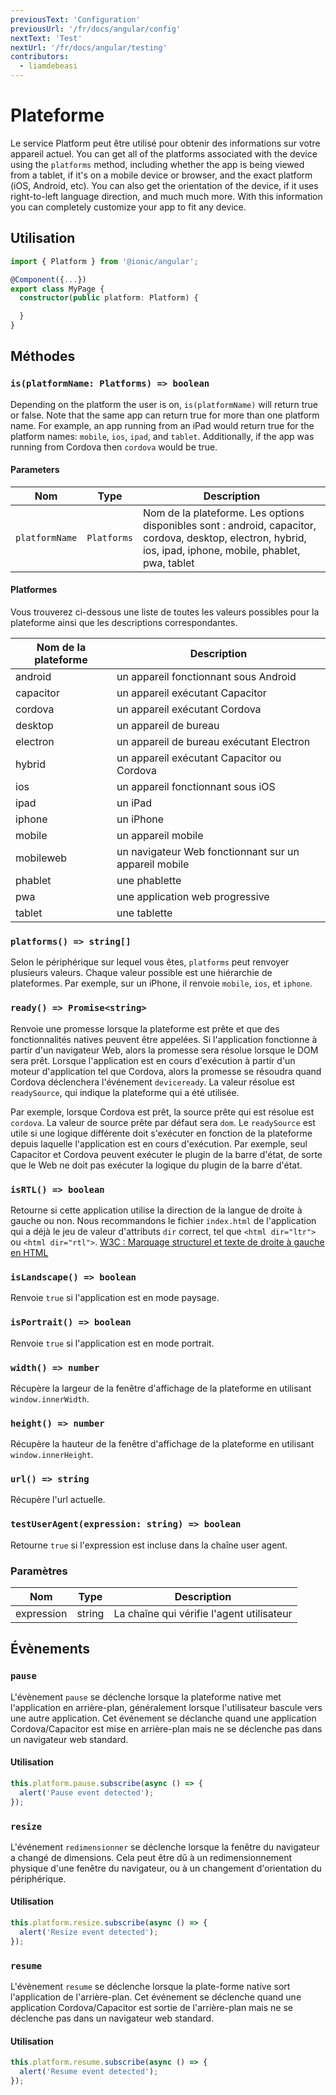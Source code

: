 ```yaml
---
previousText: 'Configuration'
previousUrl: '/fr/docs/angular/config'
nextText: 'Test'
nextUrl: '/fr/docs/angular/testing'
contributors:
  - liamdebeasi
---
```



# Plateforme

Le service Platform peut être utilisé pour obtenir des informations sur votre appareil actuel. You can get all of the platforms associated with the device using the `platforms` method, including whether the app is being viewed from a tablet, if it's on a mobile device or browser, and the exact platform (iOS, Android, etc). You can also get the orientation of the device, if it uses right-to-left language direction, and much much more. With this information you can completely customize your app to fit any device.

## Utilisation

```typescript
import { Platform } from '@ionic/angular';

@Component({...})
export class MyPage {
  constructor(public platform: Platform) {

  }
}
```

## Méthodes

### `is(platformName: Platforms) => boolean`

Depending on the platform the user is on, `is(platformName)` will return true or false. Note that the same app can return true for more than one platform name. For example, an app running from an iPad would return true for the platform names: `mobile`, `ios`, `ipad`, and `tablet`. Additionally, if the app was running from Cordova then `cordova` would be true.

#### Parameters

| Nom            | Type        | Description                                                                                                                                                  |
| -------------- | ----------- | ------------------------------------------------------------------------------------------------------------------------------------------------------------ |
| `platformName` | `Platforms` | Nom de la plateforme. Les options disponibles sont : android, capacitor, cordova, desktop, electron, hybrid, ios, ipad, iphone, mobile, phablet, pwa, tablet |

#### Platformes

Vous trouverez ci-dessous une liste de toutes les valeurs possibles pour la plateforme ainsi que les descriptions correspondantes.

| Nom de la plateforme | Description                                           |
| -------------------- | ----------------------------------------------------- |
| android              | un appareil fonctionnant sous Android                 |
| capacitor            | un appareil exécutant Capacitor                       |
| cordova              | un appareil exécutant Cordova                         |
| desktop              | un appareil de bureau                                 |
| electron             | un appareil de bureau exécutant Electron              |
| hybrid               | un appareil exécutant Capacitor ou Cordova            |
| ios                  | un appareil fonctionnant sous iOS                     |
| ipad                 | un iPad                                               |
| iphone               | un iPhone                                             |
| mobile               | un appareil mobile                                    |
| mobileweb            | un navigateur Web fonctionnant sur un appareil mobile |
| phablet              | une phablette                                         |
| pwa                  | une application web progressive                       |
| tablet               | une tablette                                          |

### `platforms() => string[]`

Selon le périphérique sur lequel vous êtes, `platforms` peut renvoyer plusieurs valeurs. Chaque valeur possible est une hiérarchie de plateformes. Par exemple, sur un iPhone, il renvoie `mobile`, `ios`, et `iphone`.

### `ready() => Promise<string>`

Renvoie une promesse lorsque la plateforme est prête et que des fonctionnalités natives peuvent être appelées. Si l'application fonctionne à partir d'un navigateur Web, alors la promesse sera résolue lorsque le DOM sera prêt. Lorsque l'application est en cours d'exécution à partir d'un moteur d'application tel que Cordova, alors la promesse se résoudra quand Cordova déclenchera l'événement `deviceready`. La valeur résolue est `readySource`, qui indique la plateforme qui a été utilisée.

Par exemple, lorsque Cordova est prêt, la source prête qui est résolue est `cordova`. La valeur de source prête par défaut sera `dom`. Le `readySource` est utile si une logique différente doit s'exécuter en fonction de la plateforme depuis laquelle l'application est en cours d'exécution. Par exemple, seul Capacitor et Cordova peuvent exécuter le plugin de la barre d'état, de sorte que le Web ne doit pas exécuter la logique du plugin de la barre d'état.

### `isRTL() => boolean`

Retourne si cette application utilise la direction de la langue de droite à gauche ou non. Nous recommandons le fichier `index.html` de l'application qui a déjà le jeu de valeur d'attributs `dir` correct, tel que `<html dir="ltr">` ou `<html dir="rtl">`. [W3C : Marquage structurel et texte de droite à gauche en HTML](http://www.w3.org/International/questions/qa-html-dir)

### `isLandscape() => boolean`

Renvoie `true` si l'application est en mode paysage.

### `isPortrait() => boolean`

Renvoie `true` si l'application est en mode portrait.

### `width() => number`

Récupère la largeur de la fenêtre d'affichage de la plateforme en utilisant `window.innerWidth`.

### `height() => number`

Récupère la hauteur de la fenêtre d'affichage de la plateforme en utilisant `window.innerHeight`.

### `url() => string`

Récupère l'url actuelle.

### `testUserAgent(expression: string) => boolean`

Retourne `true` si l'expression est incluse dans la chaîne user agent.

### Paramètres
| Nom        | Type   | Description                               |
| ---------- | ------ | ----------------------------------------- |
| expression | string | La chaîne qui vérifie l'agent utilisateur |

## Évènements

### `pause`

L'évènement `pause` se déclenche lorsque la plateforme native met l'application en arrière-plan, généralement lorsque l'utilisateur bascule vers une autre application. Cet événement se déclanche quand une application Cordova/Capacitor est mise en arrière-plan mais ne se déclenche pas dans un navigateur web standard.

#### Utilisation

```typescript
this.platform.pause.subscribe(async () => {
  alert('Pause event detected');
});
```

### `resize`

L'événement `redimensionner` se déclenche lorsque la fenêtre du navigateur a changé de dimensions. Cela peut être dû à un redimensionnement physique d'une fenêtre du navigateur, ou à un changement d'orientation du périphérique.

#### Utilisation

```typescript
this.platform.resize.subscribe(async () => {
  alert('Resize event detected');
});
```

### `resume`

L'évènement `resume` se déclenche lorsque la plate-forme native sort l'application de l'arrière-plan. Cet événement se déclenche quand une application Cordova/Capacitor est sortie de l'arrière-plan mais ne se déclenche pas dans un navigateur web standard.

#### Utilisation

```typescript
this.platform.resume.subscribe(async () => {
  alert('Resume event detected');
});
```
